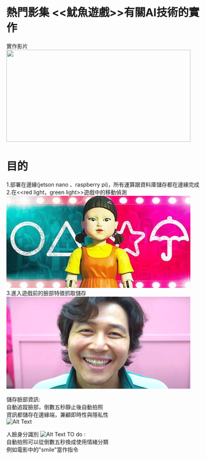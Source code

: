 # 熱門影集 <<魷魚遊戲>>有關AI技術的實作 <br>
實作影片 <br>
<img src="https://github.com/erichsiao1106/squid-game_AI/blob/main/move-detect.gif" width="480" height="240" /> <br>




# 目的
1.部署在邊緣(jetson nano 、raspberry pi)，所有運算跟資料庫儲存都在邊緣完成 <br>
2.在<<red light，green light>>遊戲中的移動偵測<br>
<img src="https://github.com/erichsiao1106/squid-game_AI/blob/main/Squid-Game-Games-Ranked.jpg" width="480" height="240" /><br>
3.進入遊戲前的臉部特徵抓取儲存<br>
<img src="https://github.com/erichsiao1106/squid-game_AI/blob/main/intro-1632168234.jpg" width="480" height="240" /><br>



儲存臉部資訊:<br>
自動追蹤臉部，倒數五秒靜止後自動拍照<br>
資訊都儲存在邊緣端，兼顧即時性與隱私性<br>
![Alt Text](https://github.com/erichsiao1106/squid-game_AI/blob/main/auto-take-pic.gif)


人臉身分識別
![Alt Text](https://github.com/erichsiao1106/squid-game_AI/blob/main/clock-in.gif)
TO do :<br>
自動拍照可以從倒數五秒換成使用情緒分類<br>
例如電影中的"smile"當作指令
